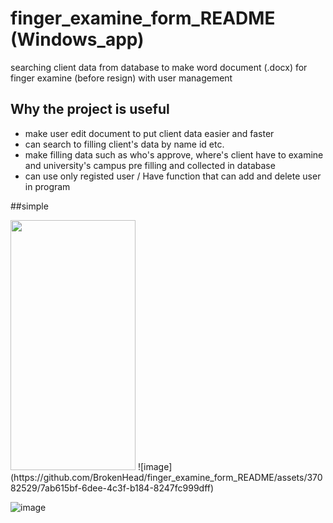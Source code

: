 # finger_examine_form_README (Windows_app)
searching client data from database to make word document (.docx) for finger examine (before resign) with user management


## Why the project is useful
- make user edit document to put client data easier and faster
- can search to filling client's data by name id etc.
- make filling data such as who's approve, where's client have to examine and university's campus pre filling and collected in database
- can use only registed user / Have function that can add and delete user in program

##simple

<img src="https://github.com/BrokenHead/finger_examine_form_README/assets/37082529/7ab615bf-6dee-4c3f-b184-8247fc999dff" width="200" height="400" />
![image](https://github.com/BrokenHead/finger_examine_form_README/assets/37082529/7ab615bf-6dee-4c3f-b184-8247fc999dff)

![image](https://github.com/BrokenHead/finger_examine_form_README/assets/37082529/6f5c9ea1-dd76-4d16-8677-0de8fef6e594)

